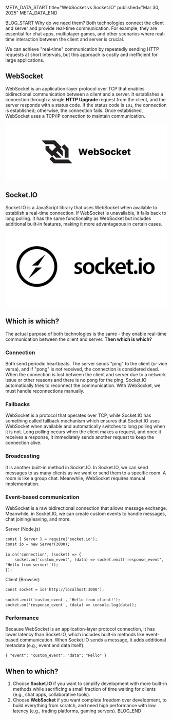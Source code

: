 META_DATA_START
title="WebSocket vs Socket.IO"
published="Mar 30, 2025"
META_DATA_END

BLOG_START
Why do we need them? Both technologies connect the client and server and provide real-time communication. For example, they are essential for chat apps, multiplayer games, and other scenarios where real-time interaction between the client and server is crucial.

We can achieve "real-time" communication by repeatedly sending HTTP requests at short intervals, but this approach is costly and inefficient for large applications.

## WebSocket
WebSocket is an application-layer protocol over TCP that enables bidirectional communication between a client and a server. It establishes a connection through a single **HTTP Upgrade** request from the client, and the server responds with a status code. If the status code is `101`, the connection is established; otherwise, the connection fails. Once established, WebSocket uses a TCP/IP connection to maintain communication.

![WebSocket logo](https://raw.githubusercontent.com/akbarjorayev/blogs/refs/heads/main/blogs/websocket-vs-socket-io/photos/websocket-logo.webp)

## Socket.IO
Socket.IO is a JavaScript library that uses WebSocket when available to establish a real-time connection. If WebSocket is unavailable, it falls back to long polling. It has the same functionality as WebSocket but includes additional built-in features, making it more advantageous in certain cases.

![Socket.IO logo](https://raw.githubusercontent.com/akbarjorayev/blogs/refs/heads/main/blogs/websocket-vs-socket-io/photos/socket-io-logo.webp)

## Which is which?
The actual purpose of both technologies is the same - they enable real-time communication between the client and server. **Then which is which?**

### Connection
Both send periodic heartbeats. The server sends "ping" to the client (or vice versa), and if "pong" is not received, the connection is considered dead. When the connection is lost between the client and server due to a network issue or other reasons and there is no pong for the ping, Socket.IO automatically tries to reconnect the communication. With WebSocket, we must handle reconnections manually.

### Fallbacks
WebSocket is a protocol that operates over TCP, while Socket.IO has something called fallback mechanism which ensures that Socket.IO uses WebSocket when available and automatically switches to long polling when it is not. Long polling occurs when the client makes a request, and once it receives a response, it immediately sends another request to keep the connection alive.

### Broadcasting
It is another built-in method in Socket.IO. In Socket.IO, we can send messages to as many clients as we want or send them to a specific room. A room is like a group chat. Meanwhile, WebSocket requires manual implementation.

### Event-based communication
WebSocket is a raw bidirectional connection that allows message exchange. Meanwhile, in Socket.IO, we can create custom events to handle messages, chat joining/leaving, and more.

Server (Node.js)
```
const { Server } = require('socket.io');
const io = new Server(3000);

io.on('connection', (socket) => {
    socket.on('custom_event', (data) => socket.emit('response_event', 'Hello from server!'));
});
```

Client (Browser)
```
const socket = io('http://localhost:3000');

socket.emit('custom_event', 'Hello from client!');
socket.on('response_event', (data) => console.log(data));
```

### Performance
Because WebSocket is an application-layer protocol connection, it has lower latency than Socket.IO, which includes built-in methods like event-based communication. When Socket.IO sends a message, it adds additional metadata (e.g., event and data itself).
```
{ "event": "custom_event", "data": "Hello" }
```

## When to which?
1. Choose **Socket.IO** if you want to simplify development with more built-in methods while sacrificing a small fraction of time waiting for clients (e.g., chat apps, collaborative tools).
2. Choose **WebSocket** if you want complete freedom over development, to build everything from scratch, and need high performance with low latency (e.g., trading platforms, gaming servers).
BLOG_END
